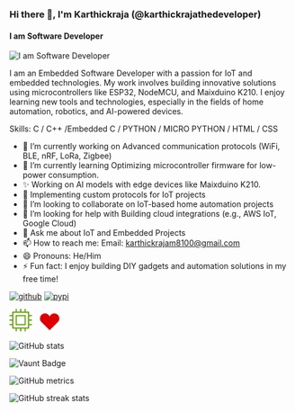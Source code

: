 ### Hi there 👋, I'm Karthickraja (@karthickrajathedeveloper)
#### I am Software Developer
![I am Software Developer](https://github.com/karthickrajathedeveloper)

I am an Embedded Software Developer with a passion for IoT and embedded technologies. My work involves building innovative solutions using microcontrollers like ESP32, NodeMCU, and Maixduino K210. I enjoy learning new tools and technologies, especially in the fields of home automation, robotics, and AI-powered devices.

Skills: C / C++ /Embedded C / PYTHON / MICRO PYTHON / HTML / CSS

- 🔭 I’m currently working on Advanced communication protocols (WiFi, BLE, nRF, LoRa, Zigbee) 
- 🌱 I’m currently learning Optimizing microcontroller firmware for low-power consumption.
- ✨ Working on AI models with edge devices like Maixduino K210.
- 👀 Implementing custom protocols for IoT projects
- 👯 I’m looking to collaborate on IoT-based home automation projects 
- 🤔 I’m looking for help with Building cloud integrations (e.g., AWS IoT, Google Cloud) 
- 💬 Ask me about IoT and Embedded Projects 
- 📫 How to reach me: Email: karthickrajam8100@gmail.com 
- 😄 Pronouns: He/Him 
- ⚡ Fun fact: I enjoy building DIY gadgets and automation solutions in my free time! 


[<img src='https://cdn.jsdelivr.net/npm/simple-icons@3.0.1/icons/github.svg' alt='github' height='40'>](https://github.com/karthickrajathedeveloper)  [<img src='https://cdn.jsdelivr.net/npm/simple-icons@3.0.1/icons/pypi.svg' alt='pypi' height='40'>](https://pypi.org/user/karthickraja.thedeveloper/)  

<a href='https://docs.github.com/en/developers'><img src='https://raw.githubusercontent.com/acervenky/animated-github-badges/master/assets/devbadge.gif' width='40' height='40'></a> <a href='https://docs.github.com/en/github/supporting-the-open-source-community-with-github-sponsors'><img src='https://raw.githubusercontent.com/acervenky/animated-github-badges/master/assets/sponsorbadge.gif' width='35' height='35'></a> 

![GitHub stats](https://github-readme-stats.vercel.app/api?username=karthickrajathedeveloper&show_icons=true&count_private=true)  

![Vaunt Badge](https://api.vaunt.dev/v1/github/entities/karthickrajathedeveloper/contributions?format=svg&private=true)  

![GitHub metrics](https://metrics.lecoq.io/karthickrajathedeveloper)  

![GitHub streak stats](https://streak-stats.demolab.com/?user=karthickrajathedeveloper)  


<!---
karthickrajathedeveloper/karthickrajathedeveloper is a ✨ special ✨ repository because its `README.md` (this file) appears on your GitHub profile.
You can click the Preview link to take a look at your changes.
--->
